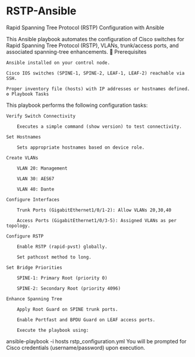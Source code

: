 # RSTP-Ansible
Rapid Spanning Tree Protocol (RSTP) Configuration with Ansible

This Ansible playbook automates the configuration of Cisco switches for Rapid Spanning Tree Protocol (RSTP), VLANs, trunk/access ports, and associated spanning-tree enhancements.
📌 Prerequisites

    Ansible installed on your control node.

    Cisco IOS switches (SPINE-1, SPINE-2, LEAF-1, LEAF-2) reachable via SSH.

    Proper inventory file (hosts) with IP addresses or hostnames defined.
    ⚙️ Playbook Tasks

This playbook performs the following configuration tasks:

    Verify Switch Connectivity

        Executes a simple command (show version) to test connectivity.

    Set Hostnames

        Sets appropriate hostnames based on device role.

    Create VLANs

        VLAN 20: Management

        VLAN 30: AES67

        VLAN 40: Dante

    Configure Interfaces

        Trunk Ports (GigabitEthernet1/0/1-2): Allow VLANs 20,30,40

        Access Ports (GigabitEthernet1/0/3-5): Assigned VLANs as per topology.

    Configure RSTP

        Enable RSTP (rapid-pvst) globally.

        Set pathcost method to long.

    Set Bridge Priorities

        SPINE-1: Primary Root (priority 0)

        SPINE-2: Secondary Root (priority 4096)

    Enhance Spanning Tree

        Apply Root Guard on SPINE trunk ports.

        Enable Portfast and BPDU Guard on LEAF access ports.

        Execute the playbook using:

ansible-playbook -i hosts rstp_configuration.yml
You will be prompted for Cisco credentials (username/password) upon execution.
